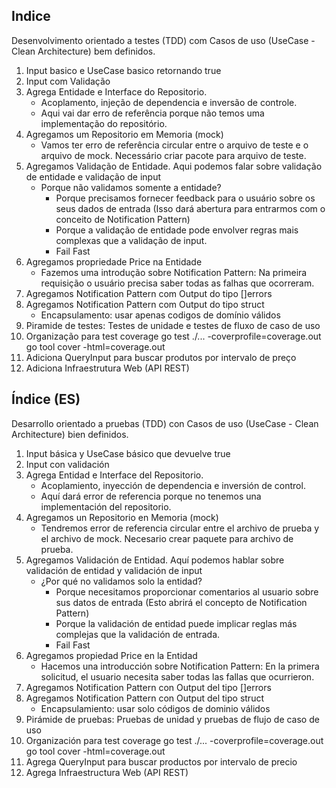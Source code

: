## Indice

Desenvolvimento orientado a testes (TDD) com Casos de uso (UseCase - Clean Architecture) bem definidos.

01. Input basico e UseCase basico retornando true
02. Input com Validação
03. Agrega Entidade e Interface do Repositorio. 
    - Acoplamento, injeção de dependencia e inversão de controle. 
    - Aqui vai dar erro de referência porque não temos uma implementação do repositório.
04. Agregamos um Repositorio em Memoria (mock)
    - Vamos ter erro de referência circular entre o arquivo de teste e o arquivo de mock. Necessário criar pacote para arquivo de teste.
05. Agregamos Validação de Entidade. Aqui podemos falar sobre validação de entidade e validação de input
    - Porque não validamos somente a entidade?         
        - Porque precisamos fornecer feedback para o usuário sobre os seus dados de entrada (Isso dará abertura para entrarmos com o conceito de Notification Pattern)
        - Porque a validação de entidade pode envolver regras mais complexas que a validação de input.
        - Fail Fast
06. Agregamos propriedade Price na Entidade
    - Fazemos uma introdução sobre Notification Pattern: Na primeira requisição o usuário precisa saber todas as falhas que ocorreram.
07. Agregamos Notification Pattern com Output do tipo []errors
08. Agregamos Notification Pattern com Output do tipo struct
    - Encapsulamento: usar apenas codigos de domínio válidos
09. Piramide de testes: Testes de unidade e testes de fluxo de caso de uso
10. Organização para test coverage
    go test ./... -coverprofile=coverage.out
    go tool cover -html=coverage.out
11. Adiciona QueryInput para buscar produtos por intervalo de preço
12. Adiciona Infraestrutura Web (API REST)

## Índice (ES)

Desarrollo orientado a pruebas (TDD) con Casos de uso (UseCase - Clean Architecture) bien definidos.

01. Input básica y UseCase básico que devuelve true
02. Input con validación
03. Agrega Entidad e Interface del Repositorio.
    - Acoplamiento, inyección de dependencia e inversión de control.
    - Aquí dará error de referencia porque no tenemos una implementación del repositorio.
04. Agregamos un Repositorio en Memoria (mock)
    - Tendremos error de referencia circular entre el archivo de prueba y el archivo de mock. Necesario crear paquete para archivo de prueba.
05. Agregamos Validación de Entidad. Aquí podemos hablar sobre validación de entidad y validación de input
    - ¿Por qué no validamos solo la entidad?
        - Porque necesitamos proporcionar comentarios al usuario sobre sus datos de entrada (Esto abrirá el concepto de Notification Pattern)
        - Porque la validación de entidad puede implicar reglas más complejas que la validación de entrada.
        - Fail Fast
06. Agregamos propiedad Price en la Entidad
    - Hacemos una introducción sobre Notification Pattern: En la primera solicitud, el usuario necesita saber todas las fallas que ocurrieron.
07. Agregamos Notification Pattern con Output del tipo []errors
08. Agregamos Notification Pattern con Output del tipo struct
    - Encapsulamiento: usar solo códigos de dominio válidos
09. Pirámide de pruebas: Pruebas de unidad y pruebas de flujo de caso de uso
10. Organización para test coverage
    go test ./... -coverprofile=coverage.out
    go tool cover -html=coverage.out
11. Agrega QueryInput para buscar productos por intervalo de precio
12. Agrega Infraestructura Web (API REST)